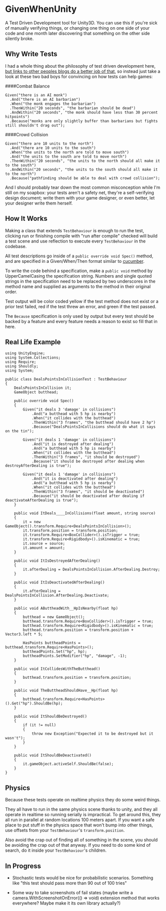 GivenWhenUnity
==============

A Test Driven Development tool for Unity3D. You can use this if you're sick of manually verifying things, or changing one thing on one side of your code and one month later discovering that something on the other side silently broke.

Why Write Tests
---------------

I had a whole thing about the philosophy of test driven development here, [but links to other peoples blogs do a better job of that](http://blog.orfjackal.net/2009/10/tdd-is-not-test-first-tdd-is-specify.html), so instead just take a look at these two bad boys for convincing on how tests can help games:

####Combat Balance

    Given("there is an AI monk")
      .And("there is an AI barbarian")
      .When("the monk engages the barbarian")
      .ThenWithin("20 seconds", "the barbarian should be dead")
      .AndWithin("20 seconds", "the monk should have less than 30 percent hitpoints")
      .Because("monks are only slightly buffer than barbarians but fights still shouldn't drag out");

####Crowd Collision

    Given("there are 10 units to the north")
      .And("there are 10 units to the south")
      .When("the units to the north are told to move south")
      .And("the units to the south are told to move north")
      .ThenWithin("20 seconds", "the units to the north should all make it to the south")
      .AndWithin("20 seconds", "the units to the south should all make it to the north")
      .Because("pathfinding should be able to deal with crowd collision");

And I should probably tear down the most common misconception while I'm still on my soapbox: your tests aren't a safety net, they're a self-verifying design document; write them with your game designer, or even better, let your designer write them herself.

How It Works
------------

Making a class that extends `TestBehaviour` is enough to run the test, clicking run or finishing compile with "run after compile" checked will build a test scene and use reflection to execute every `TestBehaviour` in the codebase.

All test descriptions go inside of a `public override void Spec()` method, and are specified in a Given/When/Then format similar to [cucumber](http://cukes.info/).

To write the code behind a specification, make a `public void` method by UpperCamelCasing the specification string. Numbers and single quoted strings in the specification need to be replaced by two underscores in the method name and supplied as arguments to the method in their original order.

Test output will be color coded yellow if the test method does not exist or a prior test failed, red if the test threw an error, and green if the test passed.

The `Because` specification is only used by output but every test should be backed by a feature and every feature needs a reason to exist so fill that in here.

Real Life Example
-----------------

    using UnityEngine;
    using System.Collections;
    using Require;
    using Shouldly;
    using System;
    
    public class DealsPointsInCollisionTest : TestBehaviour
    {
        DealsPointsInCollision it;
        GameObject butthead;
    
        public override void Spec()
        {
            Given("it deals 3 'damage' in collisions")
                .And("a butthead with 5 hp is nearby")
                .When("it collides with the butthead")
                .ThenWithin("3 frames", "the butthead should have 2 hp")
                .Because("DealsPointsInCollisions should do what it says on the tin");
    
            Given("it deals 1 'damage' in collisions")
                .And("it is destroyed after dealing")
                .And("a butthead with 5 hp is nearby")
                .When("it collides with the butthead")
                .ThenWithin("3 frames", "it should be destroyed")
                .Because("it should be destroyed after dealing when destroyAfterDealing is true");
    
            Given("it deals 1 'damage' in collisions")
                .And("it is deactivated after dealing")
                .And("a butthead with 5 hp is nearby")
                .When("it collides with the butthead")
                .ThenWithin("3 frames", "it should be deactivated")
                .Because("it should be deactivated after dealing if deactivateAfterDealing is true");
        }
    
        public void ItDeals____InCollisions(float amount, string source)
        {
            it = new GameObject().transform.Require<DealsPointsInCollision>();
            it.transform.position = transform.position;
            it.transform.Require<BoxCollider>().isTrigger = true;
            it.transform.Require<Rigidbody>().isKinematic = true;
            it.source = source;
            it.amount = amount;
        }
    
        public void ItIsDestroyedAfterDealing()
        {
            it.afterDealing = DealsPointsInCollision.AfterDealing.Destroy;
        }
    
        public void ItIsDeactivatedAfterDealing()
        {
            it.afterDealing = DealsPointsInCollision.AfterDealing.Deactivate;
        }
    
        public void AButtheadWith__HpIsNearby(float hp)
        {
            butthead = new GameObject();
            butthead.transform.Require<BoxCollider>().isTrigger = true;
            butthead.transform.Require<Rigidbody>().isKinematic = true;
            butthead.transform.position = transform.position + Vector3.left * 5;
    
            HasPoints buttheadPoints = butthead.transform.Require<HasPoints>();
            buttheadPoints.Set("hp", hp);
            buttheadPoints.SetModifier("hp", "damage", -1);
        }
    
        public void ItCollidesWithTheButthead()
        {
            butthead.transform.position = transform.position;
        }
    
        public void TheButtheadShouldHave__Hp(float hp)
        {
            butthead.transform.Require<HasPoints>().Get("hp").ShouldBe(hp);
        }
    
        public void ItShouldBeDestroyed()
        {
            if (it != null)
            {
                throw new Exception("Expected it to be destroyed but it wasn't");
            }
        }
    
        public void ItShouldBeDeactivated()
        {
            it.gameObject.activeSelf.ShouldBe(false);
        }
    }

Physics
-------

Because these tests operate on realtime physics they do some weird things.

They all have to run in the same physics scene thanks to unity, and they all operate in realtime so running serially is impractical. To get around this, they all run in parallel at random locations 100 meters apart. If you want a safe place to put stuff in the physics space that won't bump into other things, use offsets from your `TestBehaviour`'s `transform.position`.

Also avoid the crap out of finding all of something in the scene, you should be avoiding the crap out of that anyway. If you need to do some kind of search, do it inside your `TestBehaviour`'s children.

In Progress
-----------

 - Stochastic tests would be nice for probabilistic scenarios. Something like "this test should pass more than 90 out of 100 tries"

 - Some way to take screenshots of fail states (maybe write a camera.WithScreenshotOnError(() => void) extension method that works everywhere? Maybe make it its own library actually?)
